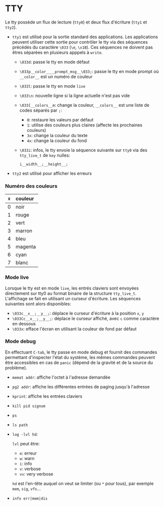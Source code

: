 # TTY

Le tty possède un flux de lecture (`tty0`) et deux flux d'écriture (`tty1` et `tty2`).

- `tty1` est utilisé pour la sortie standard des applications.
  Les applications peuvent utiliser cette sortie pour contrôler le tty
  via des séquences précédés du caractère `\033` (`\e`, `\x1B`).
  Ces séquences ne doivent pas êtres séparées en plusieurs apppels à `write`.
  - `\033d`: passe le tty en mode défaut
  - `\033p__color____prompt_msg__\033;`: passe le tty en mode prompt où
    `__color__` est un numéro de couleur
  - `\033l`: passe le tty en mode `live`
  - `\033\n`: nouvelle ligne si la ligne actuelle n'est pas vide
  - `\033[__colors__m`: change la couleur, `__colors__` est une liste de codes
    séparés par `;`:
  
     - `0`: restaure les valeurs par défaut
     - `1`: utilise des couleurs plus claires (affecte les prochaines couleurs)
     - `3x`: change la couleur du texte
     - `4x`: change la couleur du fond
  
  - `\033i`: infos, le tty envoie la séquence suivante sur `tty0` via des
    `tty_live_t` de `key` nulles:
    ```
    i__width__;__height__;
    ```

- `tty2` est utilisé pour afficher les erreurs

### Numéro des couleurs

| `x` | couleur |
|:---:|:------- |
| 0   | noir    |
| 1   | rouge   |
| 2   | vert    |
| 3   | marron  |
| 4   | bleu    |
| 5   | magenta |
| 6   | cyan    |
| 7   | blanc   |

### Mode live

Lorsque le tty est en mode `live`, les entrés claviers sont envoyées
directement sur tty0 au format binaire de la structure `tty_live_t`.
L'affichage se fait en utilisant un curseur d'écriture.
Les séquences suivantes sont alors disponibles:

  - `\033c__x__;__y__;`: déplace le curseur d'écriture à la position `x`, `y`
  - `\033Cc__x__;__y__;`: déplace le curseur affiché, avec `c` comme caractère en dessous
  - `\033x`: efface l'écran en utilisant la couleur de fond par défaut

### Mode debug

En effectuant `C-tab`, le tty passe en mode debug et fournit des commandes
permettant d'inspecter l'état du système, les mêmes commandes peuvent
être accessibles en cas de `panic` (dépend de la gravité et de la source
du problème).

 - `memat addr`: affiche l'octet à l'adresse demandée
 - `pg2 addr`: affiche les différentes entrées de paging jusqu'à l'adresse
 - `kprint`: affiche les entrées claviers
 - `kill pid signum`
 - `ps`
 - `ls path`
 - `log -lvl hd`:
   
   `lvl` peut être:
   - `e`: erreur
   - `w`: warn
   - `i`: info
   - `v`: verbose
   - `vv`: very verbose
   
   `hd` est l'en-tête auquel on veut se limiter (ou `*` pour tous),
   par exemple `mem`, `sig`, `vfs`...
 - `info err|mem|dis`

